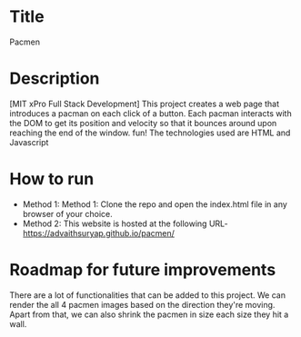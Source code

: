 # Title
Pacmen

# Description
[MIT xPro Full Stack Development] This project creates a web page that introduces a pacman on each click of a button. Each pacman interacts with the DOM to get its position and velocity so that it bounces around upon reaching the end of the window. fun! The technologies used are HTML and Javascript

# How to run
* Method 1: Method 1: Clone the repo and open the index.html file in any browser of your choice.
* Method 2: This website is hosted at the following URL- https://advaithsuryap.github.io/pacmen/

# Roadmap for future improvements
There are a lot of functionalities that can be added to this project. We can render the all 4 pacmen images based on the direction they're moving. Apart from that, we can also shrink the pacmen in size each size they hit a wall.
